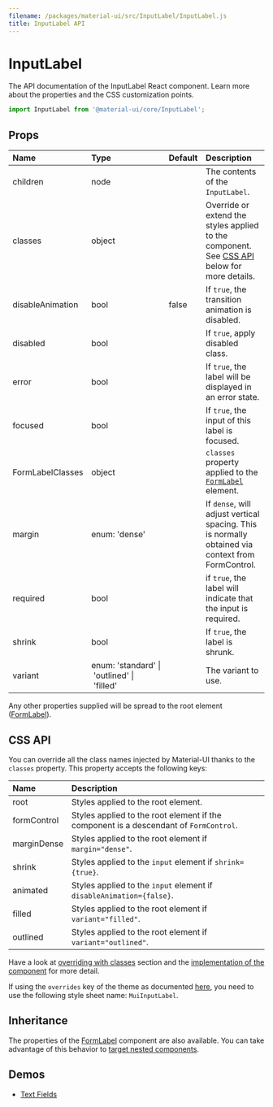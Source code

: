 ```yaml
---
filename: /packages/material-ui/src/InputLabel/InputLabel.js
title: InputLabel API
---
```


<!--- This documentation is automatically generated, do not try to edit it. -->

# InputLabel

<p class="description">The API documentation of the InputLabel React component. Learn more about the properties and the CSS customization points.</p>

```js
import InputLabel from '@material-ui/core/InputLabel';
```



## Props

| Name | Type | Default | Description |
|:-----|:-----|:--------|:------------|
| <span class="prop-name">children</span> | <span class="prop-type">node</span> |   | The contents of the `InputLabel`. |
| <span class="prop-name">classes</span> | <span class="prop-type">object</span> |   | Override or extend the styles applied to the component. See [CSS API](#css-api) below for more details. |
| <span class="prop-name">disableAnimation</span> | <span class="prop-type">bool</span> | <span class="prop-default">false</span> | If `true`, the transition animation is disabled. |
| <span class="prop-name">disabled</span> | <span class="prop-type">bool</span> |   | If `true`, apply disabled class. |
| <span class="prop-name">error</span> | <span class="prop-type">bool</span> |   | If `true`, the label will be displayed in an error state. |
| <span class="prop-name">focused</span> | <span class="prop-type">bool</span> |   | If `true`, the input of this label is focused. |
| <span class="prop-name">FormLabelClasses</span> | <span class="prop-type">object</span> |   | `classes` property applied to the [`FormLabel`](/api/form-label/) element. |
| <span class="prop-name">margin</span> | <span class="prop-type">enum:&nbsp;'dense'<br></span> |   | If `dense`, will adjust vertical spacing. This is normally obtained via context from FormControl. |
| <span class="prop-name">required</span> | <span class="prop-type">bool</span> |   | if `true`, the label will indicate that the input is required. |
| <span class="prop-name">shrink</span> | <span class="prop-type">bool</span> |   | If `true`, the label is shrunk. |
| <span class="prop-name">variant</span> | <span class="prop-type">enum:&nbsp;'standard'&nbsp;&#124;<br>&nbsp;'outlined'&nbsp;&#124;<br>&nbsp;'filled'<br></span> |   | The variant to use. |

Any other properties supplied will be spread to the root element ([FormLabel](/api/form-label/)).

## CSS API

You can override all the class names injected by Material-UI thanks to the `classes` property.
This property accepts the following keys:


| Name | Description |
|:-----|:------------|
| <span class="prop-name">root</span> | Styles applied to the root element.
| <span class="prop-name">formControl</span> | Styles applied to the root element if the component is a descendant of `FormControl`.
| <span class="prop-name">marginDense</span> | Styles applied to the root element if `margin="dense"`.
| <span class="prop-name">shrink</span> | Styles applied to the `input` element if `shrink={true}`.
| <span class="prop-name">animated</span> | Styles applied to the `input` element if `disableAnimation={false}`.
| <span class="prop-name">filled</span> | Styles applied to the root element if `variant="filled"`.
| <span class="prop-name">outlined</span> | Styles applied to the root element if `variant="outlined"`.

Have a look at [overriding with classes](/customization/overrides/#overriding-with-classes) section
and the [implementation of the component](https://github.com/mui-org/material-ui/tree/master/packages/material-ui/src/InputLabel/InputLabel.js)
for more detail.

If using the `overrides` key of the theme as documented
[here](/customization/themes/#customizing-all-instances-of-a-component-type),
you need to use the following style sheet name: `MuiInputLabel`.

## Inheritance

The properties of the [FormLabel](/api/form-label/) component are also available.
You can take advantage of this behavior to [target nested components](/guides/api/#spread).

## Demos

- [Text Fields](/demos/text-fields/)

